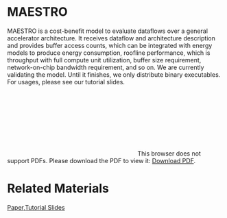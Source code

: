 # MAESTRO
MAESTRO is a cost-benefit model to evaluate dataflows over a general accelerator architecture. It receives dataflow and architecture description and provides buffer access counts, which can be integrated with energy models to produce energy consumption, roofline performance, which is throughput with full compute unit utilization, buffer size requirement, network-on-chip bandwidth requirement, and so on. We are currently validating the model. Until it finishes, we only distribute binary executables. For usages, please see our tutorial slides.

<object data="https://hyoukjunblog.files.wordpress.com/2018/06/cnn.pdf" type="application/pdf" width="700px" height="700px">
    <embed src="https://hyoukjunblog.files.wordpress.com/2018/06/cnn.pdf">
        This browser does not support PDFs. Please download the PDF to view it: <a href="https://hyoukjunblog.files.wordpress.com/2018/06/cnn.pdf">Download PDF</a>.</p>
    </embed>
</object>

# Related Materials
[Paper](https://arxiv.org/abs/1805.02566),[Tutorial Slides](http://synergy.ece.gatech.edu/wp-content/uploads/sites/332/2018/06/02_2018_05_MaestroDataflowAnalysis.pdf)
